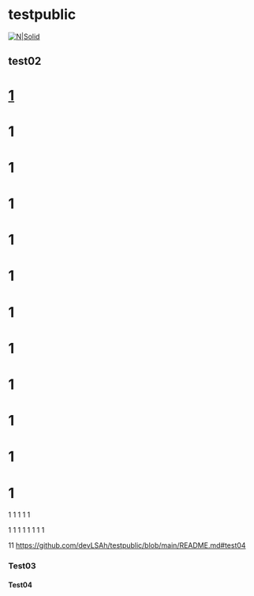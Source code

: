# testpublic

[![N|Solid](https://s.pstatic.net/static/www/mobile/edit/20221205/mobile_115034536403.gif)](https://naver.com)


## test02
# [1](https://github.com/devLSAh/testpublic/blob/main/README.md#test04)


# 1
# 1
# 1
# 1
# 1
# 1
# 1
# 1
# 1
# 1
# 1
1
1
1
1
1

1
1
1
1
1
1
1
1

11
https://github.com/devLSAh/testpublic/blob/main/README.md#test04
### Test03

#### Test04
